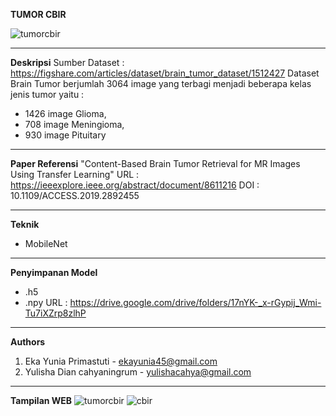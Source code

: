 ****TUMOR CBIR****

![tumorcbir](https://user-images.githubusercontent.com/63344621/149986021-259add5b-5fe1-44e7-8485-b34105607251.jpeg)

-------------------------------------------------------------------------------------------------------------

**Deskripsi**
Sumber Dataset : https://figshare.com/articles/dataset/brain_tumor_dataset/1512427
Dataset Brain Tumor berjumlah 3064 image yang terbagi menjadi beberapa kelas jenis tumor yaitu :
- 1426 image Glioma,
- 708 image Meningioma,
- 930 image Pituitary

-------------------------------------------------------------------------------------------------------------

**Paper Referensi**
"Content-Based Brain Tumor Retrieval for MR Images Using Transfer Learning" 
URL : https://ieeexplore.ieee.org/abstract/document/8611216
DOI : 10.1109/ACCESS.2019.2892455 

-------------------------------------------------------------------------------------------------------------

**Teknik**
- MobileNet

-------------------------------------------------------------------------------------------------------------

**Penyimpanan Model**
- .h5
- .npy
URL : https://drive.google.com/drive/folders/17nYK-_x-rGypij_Wmi-Tu7iXZrp8zlhP

-------------------------------------------------------------------------------------------------------------

**Authors**
1. Eka Yunia Primastuti - ekayunia45@gmail.com
2. Yulisha Dian cahyaningrum - yulishacahya@gmail.com

-------------------------------------------------------------------------------------------------------------

**Tampilan WEB**
![tumorcbir](https://user-images.githubusercontent.com/63344621/149986021-259add5b-5fe1-44e7-8485-b34105607251.jpeg)
![cbir](https://user-images.githubusercontent.com/63344621/149986796-477f54aa-48e6-49b6-9c5b-ba40531a5b9a.jpeg)


